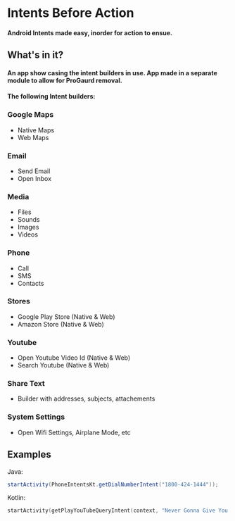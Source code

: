 # Intents Before Action
#### Android Intents made easy, inorder for action to ensue.

## What's in it?
#### An app show casing the intent builders in use. App made in a separate module to allow for ProGaurd removal.
#### The following Intent builders:

### Google Maps
- Native Maps 
- Web Maps
### Email
- Send Email
- Open Inbox
### Media
- Files
- Sounds
- Images
- Videos
### Phone
- Call
- SMS
- Contacts
### Stores
- Google Play Store (Native & Web)
- Amazon Store (Native & Web)
### Youtube
- Open Youtube Video Id (Native & Web)
- Search Youtube (Native & Web)
### Share Text
- Builder with addresses, subjects, attachements
### System Settings
- Open Wifi Settings, Airplane Mode, etc

## Examples
Java:
```java
startActivity(PhoneIntentsKt.getDialNumberIntent("1800-424-1444"));
```
Kotlin:
```kotlin
startActivity(getPlayYouTubeQueryIntent(context, "Never Gonna Give You Up"))
```
